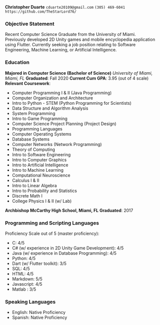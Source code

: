 **Christopher Duarte**
`cduarte20109@gmail.com`
`(305) 469-6041`
`https://github.com/TheStarLord76/`

### Objective Statement

Recent Computer Science Graduate from the University of Miami. Previously developed 2D Unity games and mobile encyclopedia application using Flutter. Currently seeking a job position relating to Software Engineering, Machine Learning, or Artificial Intelligence.   

### Education 

**Majored in Computer Science (Bachelor of Science)**
*University of Miami, Miami, FL*
**Graduated**: Fall 2020
**Current Cum GPA**: 3.95 (out of 4 scale) 
**Relevant Coursework**: 

- Computer Programming I & II (Java Programming) 
- Computer Organization and Architecture
- Intro to Python - STEM (Python Programming for Scientists)
- Data Structure and Algorithm Analysis
- System Programming
- Intro to Game Programming
- Computer Science Project Planning (Project Design)
- Programming Languages
- Computer Operating Systems
- Database Systems
- Computer Networks (Network Programming)
- Theory of Computing
- Intro to Software Engineering
- Intro to Computer Graphics
- Intro to Artificial Intelligence
- Intro to Machine Learning
- Computational Neuroscience 
- Calculus I & II
- Intro to Linear Algebra
- Intro to Probability and Statistics
- Discrete Math I
- College Physics I & II (w/ Lab)

**Archbishop McCarthy High School, Miami, FL**
**Graduated**: 2017

### Programming and Scripting Languages

Proficiency Scale out of 5 (master proficiency):
- C: 4/5
- C# (w/ experience in 2D Unity Game Development): 4/5
- Java (w/ experience in Database Programming): 4/5
- Python: 4/5
- Dart (w/ Flutter toolkit): 3/5
- SQL: 4/5
- HTML: 4/5
- Markdown: 5/5
- Javascript: 4/5
- Matlab : 3/5

### Speaking Languages

- English: Native Proficiency
- Spanish: Native Proficiency
